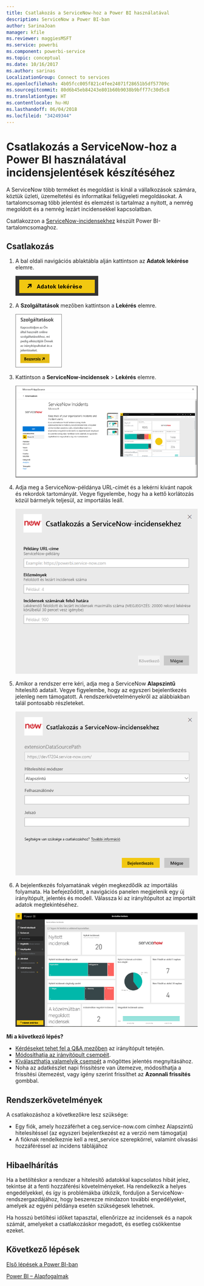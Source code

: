 ```yaml
---
title: Csatlakozás a ServiceNow-hoz a Power BI használatával
description: ServiceNow a Power BI-ban
author: SarinaJoan
manager: kfile
ms.reviewer: maggiesMSFT
ms.service: powerbi
ms.component: powerbi-service
ms.topic: conceptual
ms.date: 10/16/2017
ms.author: sarinas
LocalizationGroup: Connect to services
ms.openlocfilehash: 4b05fcc005f821c4fee24071f28651b5df57709c
ms.sourcegitcommit: 80d6b45eb84243e801b60b9038b9bff77c30d5c8
ms.translationtype: HT
ms.contentlocale: hu-HU
ms.lasthandoff: 06/04/2018
ms.locfileid: "34249344"
---
```

# <a name="connect-to-servicenow-with-power-bi-for-incident-reporting"></a>Csatlakozás a ServiceNow-hoz a Power BI használatával incidensjelentések készítéséhez
A ServiceNow több terméket és megoldást is kínál a vállalkozások számára, köztük üzleti, üzemeltetési és informatikai felügyeleti megoldásokat. A tartalomcsomag több jelentést és elemzést is tartalmaz a nyitott, a nemrég megoldott és a nemrég lezárt incidensekkel kapcsolatban.  

Csatlakozzon a [ServiceNow-incidensekhez](https://app.powerbi.com/getdata/services/servicenow) készült Power BI-tartalomcsomaghoz.

## <a name="how-to-connect"></a>Csatlakozás
1. A bal oldali navigációs ablaktábla alján kattintson az **Adatok lekérése** elemre.
   
   ![](media/service-connect-to-servicenow/pbi_getdata.png) 
2. A **Szolgáltatások** mezőben kattintson a **Lekérés** elemre.
   
   ![](media/service-connect-to-servicenow/pbi_getservices.png) 
3. Kattintson a **ServiceNow-incidensek** \> **Lekérés** elemre.
   
   ![](media/service-connect-to-servicenow/connect.png)
4. Adja meg a ServiceNow-példánya URL-címét és a lekérni kívánt napok és rekordok tartományát. Vegye figyelembe, hogy ha a kettő korlátozás közül bármelyik teljesül, az importálás leáll.
   
   ![](media/service-connect-to-servicenow/params.png)
5. Amikor a rendszer erre kéri, adja meg a ServiceNow **Alapszintű** hitelesítő adatait. Vegye figyelembe, hogy az egyszeri bejelentkezés jelenleg nem támogatott. A rendszerkövetelményekről az alábbiakban talál pontosabb részleteket.
   
   ![](media/service-connect-to-servicenow/creds.png)
6. A bejelentkezés folyamatának végén megkezdődik az importálás folyamata. Ha befejeződött, a navigációs panelen megjelenik egy új irányítópult, jelentés és modell. Válassza ki az irányítópultot az importált adatok megtekintéséhez.
   
    ![](media/service-connect-to-servicenow/dashboard.png)

**Mi a következő lépés?**

* [Kérdéseket tehet fel a Q&A mezőben](power-bi-q-and-a.md) az irányítópult tetején.
* [Módosíthatja az irányítópult csempéit](service-dashboard-edit-tile.md).
* [Kiválaszthatja valamelyik csempét](service-dashboard-tiles.md) a mögöttes jelentés megnyitásához.
* Noha az adatkészlet napi frissítésre van ütemezve, módosíthatja a frissítési ütemezést, vagy igény szerint frissíthet az **Azonnali frissítés** gombbal.

## <a name="system-requirements"></a>Rendszerkövetelmények
A csatlakozáshoz a következőkre lesz szüksége:  

* Egy fiók, amely hozzáférhet a ceg.service-now.com címhez Alapszintű hitelesítéssel (az egyszeri bejelentkezést ez a verzió nem támogatja)  
* A fióknak rendelkeznie kell a rest_service szerepkörrel, valamint olvasási hozzáféréssel az incidens táblájához  

## <a name="troubleshooting"></a>Hibaelhárítás
Ha a betöltéskor a rendszer a hitelesítő adatokkal kapcsolatos hibát jelez, tekintse át a fenti hozzáférési követelményeket. Ha rendelkezik a helyes engedélyekkel, és így is problémákba ütközik, forduljon a ServiceNow-rendszergazdájához, hogy beszerezze mindazon további engedélyeket, amelyek az egyéni példánya esetén szükségesek lehetnek.

Ha hosszú betöltési időket tapasztal, ellenőrizze az incidensek és a napok számát, amelyeket a csatlakozáskor megadott, és esetleg csökkentse ezeket.

## <a name="next-steps"></a>Következő lépések
[Első lépések a Power BI-ban](service-get-started.md)

[Power BI – Alapfogalmak](service-basic-concepts.md)

